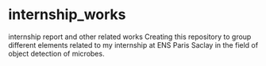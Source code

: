 # internship_works
internship report and other related works
Creating this repository to group different elements related to my internship at ENS Paris Saclay in the field of object detection of microbes. 
